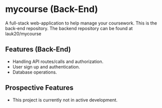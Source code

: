 # mycourse (Back-End)
A full-stack web-application to help manage your coursework.
This is the back-end repository.
The backend repository can be found at lauk20/mycourse

## Features (Back-End)
- Handling API routes/calls and authorization.
- User sign up and authentication.
- Database operations.

## Prospective Features
- This project is currently not in active development.